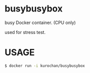 busybusybox
=====

busy Docker container. (CPU only)

used for stress test.

# USAGE

```bash
$ docker run -i kurochan/busybusybox
```
